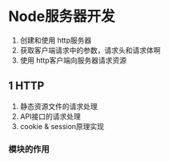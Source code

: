 # Node服务器开发

1. 创建和使用 http服务器
2. 获取客户端请求中的参数，请求头和请求体啊
3. 使用 http客户端向服务器请求资源


## 1 HTTP

1. 静态资源文件的请求处理
2. API接口的请求处理
3. cookie & session原理实现

### 模块的作用

